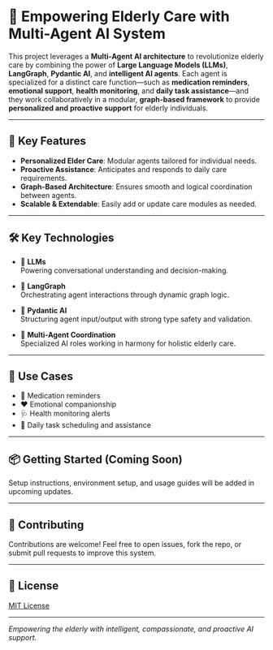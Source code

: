 # 🧓 Empowering Elderly Care with Multi-Agent AI System

This project leverages a **Multi-Agent AI architecture** to revolutionize elderly care by combining the power of **Large Language Models (LLMs)**, **LangGraph**, **Pydantic AI**, and **intelligent AI agents**. Each agent is specialized for a distinct care function—such as **medication reminders**, **emotional support**, **health monitoring**, and **daily task assistance**—and they work collaboratively in a modular, **graph-based framework** to provide **personalized and proactive support** for elderly individuals.

---

## 🚀 Key Features

- **Personalized Elder Care**: Modular agents tailored for individual needs.
- **Proactive Assistance**: Anticipates and responds to daily care requirements.
- **Graph-Based Architecture**: Ensures smooth and logical coordination between agents.
- **Scalable & Extendable**: Easily add or update care modules as needed.

---

## 🛠️ Key Technologies

- 🤖 **LLMs**  
  Powering conversational understanding and decision-making.

- 🧠 **LangGraph**  
  Orchestrating agent interactions through dynamic graph logic.

- 🧩 **Pydantic AI**  
  Structuring agent input/output with strong type safety and validation.

- 👥 **Multi-Agent Coordination**  
  Specialized AI roles working in harmony for holistic elderly care.

---

## 📌 Use Cases

- 💊 Medication reminders
- ❤️ Emotional companionship
- 🩺 Health monitoring alerts
- 📅 Daily task scheduling and assistance

---

## 📦 Getting Started (Coming Soon)

Setup instructions, environment setup, and usage guides will be added in upcoming updates.

---

## 🤝 Contributing

Contributions are welcome! Feel free to open issues, fork the repo, or submit pull requests to improve this system.

---

## 📄 License

[MIT License](LICENSE)

---

*Empowering the elderly with intelligent, compassionate, and proactive AI support.*
